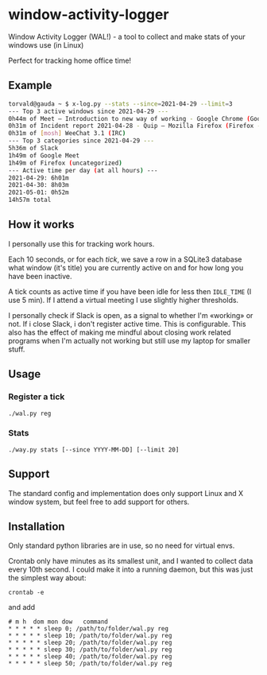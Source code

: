 # window-activity-logger

Window Activity Logger (WAL!) - a tool to collect and make stats of your windows use (in Linux)

Perfect for tracking home office time!

## Example

```bash
torvald@gauda ~ $ x-log.py --stats --since=2021-04-29 --limit=3
--- Top 3 active windows since 2021-04-29 ---
0h44m of Meet – Introduction to new way of working - Google Chrome (Google Meet)
0h31m of Incident report 2021-04-28 - Quip — Mozilla Firefox (Firefox - Quip)
0h31m of [mosh] WeeChat 3.1 (IRC)
--- Top 3 categories since 2021-04-29 ---
5h36m of Slack
1h49m of Google Meet
1h49m of Firefox (uncategorized)
--- Active time per day (at all hours) ---
2021-04-29: 6h01m
2021-04-30: 8h03m
2021-05-01: 0h52m
14h57m total
```

## How it works

I personally use this for tracking work hours.

Each 10 seconds, or for each _tick_, we save a row in a SQLite3 database what
window (it's title) you are currently active on and for how long you have been
inactive.

A tick counts as active time if you have been idle for less then `IDLE_TIME` (I
use 5 min). If I attend a virtual meeting I use slightly higher thresholds.

I personally check if Slack is open, as a signal to whether I'm «working» or not.
If i close Slack, i don't register active time. This is configurable. This also has
the effect of making me mindful about closing work related programs when I'm
actually not working but still use my laptop for smaller stuff.

## Usage

### Register a tick

    ./wal.py reg

### Stats

    ./way.py stats [--since YYYY-MM-DD] [--limit 20]

## Support

The standard config and implementation does only support Linux and X window
system, but feel free to add support for others.

## Installation

Only standard python libraries are in use, so no need for virtual envs.

Crontab only have minutes as its smallest unit, and I wanted to collect data
every 10th second. I could make it into a running daemon, but this was just the
simplest way about:

    crontab -e

and add

    # m h  dom mon dow   command
    * * * * * sleep 0; /path/to/folder/wal.py reg
    * * * * * sleep 10; /path/to/folder/wal.py reg
    * * * * * sleep 20; /path/to/folder/wal.py reg
    * * * * * sleep 30; /path/to/folder/wal.py reg
    * * * * * sleep 40; /path/to/folder/wal.py reg
    * * * * * sleep 50; /path/to/folder/wal.py reg
